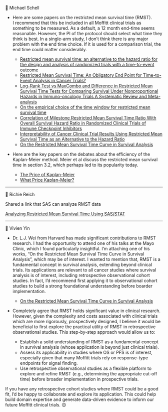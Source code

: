 :email: Michael Schell

- Here are some papers on the restricted mean survival time (RMST).  
I recommend that this be included in all Moffitt clinical trials as something to be measured.  As a default, a 12 month end-time seems reasonable.  However, the PI of the protocol should select what time they think is best.  In a single-arm study, I don’t think there is any major problem with the end time choice.  If it is used for a comparison trial, the end time could matter considerably.

    - [Restricted mean survival time: an alternative to the hazard ratio for the design and analysis of randomized trials with a time-to-event outcome](2025-01-09_event-free-survival/Royston-Parmar-2013-Restricted%20mean%20survival%20time.pdf)
    - [Restricted Mean Survival Time: An Obligatory End Point for Time-to-Event Analysis in Cancer Trials?](2025-01-09_event-free-survival/A'Hern-2016-Restricted%20mean%20survival%20time.pdf)
    - [Log-Rank Test vs MaxCombo and Difference in Restricted Mean Survival Time Tests for Comparing Survival Under Nonproportional Hazards in Immuno-oncology Trials A Systematic Review and Meta-analysis](2025-01-09_event-free-survival/Mukhopadhyay-2022-Log-rank%20test%20vs%20MaxCombo%20and%20difference%20in%20restricted%20mean%20survival%20time%20tests.pdf)
    - [On the empirical choice of the time window for restricted mean survival time](2025-01-09_event-free-survival/Tian-etal-2020-On%20the%20empirical%20choice%20of%20the%20time%20window%20for%20restricted%20mean%20survival%20time.pdf)
    - [Correlation of Milestone Restricted Mean Survival Time Ratio With Overall Survival Hazard Ratio in Randomized Clinical Trials of Immune Checkpoint Inhibitors](2025-01-09_event-free-survival/Wang-etal-2019-Correlation%20of%20Milestone%20Restricted%20Mean%20Survival%20Time%20Ratio%20to%20Overall%20Survival.pdf)
    - [Interpretability of Cancer Clinical Trial Results Using Restricted Mean Survival Time as an Alternative to the Hazard Ratio](2025-01-09_event-free-survival/Pak-etal-2017-Interpretability%20of%20cancer%20clinical%20trial%20results%20using%20restricted%20mean%20survival%20time.pdf)
    - [On the Restricted Mean Survival Time Curve in Survival Analysis](2025-01-09_event-free-survival/Zhao-etal-2016-On%20the%20restricted%20mean%20survival%20time%20curve%20in%20survival%20analysis.pdf)

- Here are the key papers on the debates about the efficiency of the Kaplan-Meier method. Meier et al discuss the restricted mean survival time in section 3.2, which perhaps led to its popularity today.

    - [The Price of Kaplan–Meier](2025-01-09_event-free-survival/Meier-etal-2004-The%20Price%20of%20Kaplan-Meier.pdf)
    - [What Price Kaplan-Meier?](2025-01-09_event-free-survival/Miller-1983-What%20Price%20Kaplan-Meier%201983.pdf)
<hr>

:email: Richie Reich

Shared a link that SAS can analyze RMST data 

[Analyzing Restricted Mean Survival Time Using SAS/STAT](2025-01-09_event-free-survival/Analyzing%20estricted%20mean%20survival%20time%20using%20SAS_STAT.pdf)
<hr>

:email: Vivien Yin

- Dr. L.J. Wei from Harvard has made significant contributions to RMST research. I had the opportunity to attend one of his talks at the Mayo Clinic, which I found particularly insightful. I’m attaching one of his works, “On the Restricted Mean Survival Time Curve in Survival Analysis”, which may be of interest.
I wanted to mention that, RMST is a fundamental concept in survival analysis, extending beyond clinical trials. Its applications are relevant to all cancer studies where survival analysis is of interest, including retrospective observational cohort studies. In fact, I’d recommend first applying it to observational cohort studies to build a strong foundational understanding before boarder implementation.
    - [On the Restricted Mean Survival Time Curve in Survival Analysis](2025-01-09_event-free-survival/Zhao-etal-2016-On%20the%20restricted%20mean%20survival%20time%20curve%20in%20survival%20analysis.pdf)

- Completely agree that RMST holds significant value in clinical research. However, given the complexity and costs associated with clinical trials which are more rigorously, prospectively designed, I believe it would be beneficial to first explore the practical utility of RMST in retrospective observational studies. This step-by-step approach would allow us to:

    - Establish a solid understanding of RMST as a fundamental concept in survival analysis (whose application is beyond just clinical trials).
    - Assess its applicability in studies where OS or PFS is of interest, especially given that many Moffitt trials rely on response-type endpoints for signal finding.
    - Use retrospective observational studies as a flexible platform to explore and refine RMST (e.g., determining the appropriate cut-off time) before broader implementation in prospective trials.

If you have any retrospective cohort studies where RMST could be a good fit, I’d be happy to collaborate and explore its application. This could help build domain expertise and generate data-driven evidence to inform our future Moffitt clinical trials. 😊

